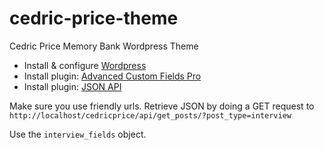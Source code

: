 cedric-price-theme
==================

Cedric Price Memory Bank Wordpress Theme

* Install & configure  [Wordpress](https://wordpress.org/download/)
* Install plugin: [Advanced Custom Fields Pro](http://www.advancedcustomfields.com/)
* Install plugin: [JSON API](https://wordpress.org/plugins/json-api/)

Make sure you use friendly urls.
Retrieve JSON by doing a GET request to `http://localhost/cedricprice/api/get_posts/?post_type=interview`

Use the `interview_fields` object.

